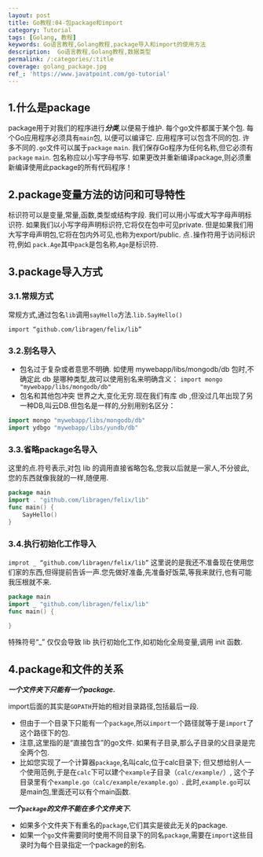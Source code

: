 ```yaml
---
layout: post
title: Go教程:04-包package和import
category: Tutorial
tags: [Golang, 教程]
keywords: Go语言教程,Golang教程,package导入和import的使用方法
description:  Go语言教程,Golang教程,数据类型
permalink: /:categories/:title
coverage: golang_package.jpg
ref_: 'https://www.javatpoint.com/go-tutorial'
---
```


## 1.什么是package

package用于对我们的程序进行***分类***,以便易于维护.
每个go文件都属于某个包. 每个Go应用程序必须具有`main`包,
以便可以编译它. 应用程序可以包含不同的包.
许多不同的`.go`文件可以属于`package`  `main`.
我们保存Go程序为任何名称,但它必须有`package`  `main`.
包名称应以小写字母书写. 如果更改并重新编译package,则必须重新编译使用此package的所有代码程序！

## 2.package变量方法的访问和可导特性

标识符可以是变量,常量,函数,类型或结构字段.
我们可以用小写或大写字母声明标识符.
如果我们以小写字母声明标识符,它将仅在包中可见private.
但是如果我们用大写字母声明包,它将在包内外可见,也称为export/public.
点`.`操作符用于访问标识符,例如 `pack.Age`其中`pack`是包名称,`Age`是标识符.

## 3.package导入方式

### 3.1.常规方式

常规方式,通过包名`lib`调用`sayHello`方法.`lib.SayHello()`

`import “github.com/libragen/felix/lib”`

### 3.2.别名导入

- 包名过于复杂或者意思不明确.
  如使用 mywebapp/libs/mongodb/db 包时,不确定此 db 是哪种类型,故可以使用别名来明确含义：
  `import mongo "mywebapp/libs/mongodb/db"`
- 包名和其他包冲突
  世界之大,变化无穷.现在我们有库 db ,但没过几年出现了另一种DB,叫云DB.但包名是一样的,分别用别名区分：

```go
import mongo "mywebapp/libs/mongodb/db"
import ydbgo "mywebapp/libs/yundb/db"
```

### 3.3.省略package名导入

这里的点.符号表示,对包 lib 的调用直接省略包名,您我以后就是一家人,不分彼此,您的东西就像我就的一样,随便用.

```go
package main
import . "github.com/libragen/felix/lib"
func main() {
	SayHello()
}
```

### 3.4.执行初始化工作导入

`improt _ “github.com/libragen/felix/lib”`
这里说的是我还不准备现在使用您们家的东西,但得提前告诉一声.您先做好准备,先准备好饭菜,等我来就行,也有可能我压根就不来.

```go
package main
import _ "github.com/libragen/felix/lib"
func main() {
	 
}
```

特殊符号“_” 仅仅会导致 lib 执行初始化工作,如初始化全局变量,调用 init 函数.

## 4.package和文件的关系

***一个文件夹下只能有一个package.***

import后面的其实是`GOPATH`开始的相对目录路径,包括最后一段.

- 但由于一个目录下只能有一个`package`,所以`import`一个路径就等于是`import`了这个路径下的包.
- 注意,这里指的是“直接包含”的go文件.
  如果有子目录,那么子目录的父目录是完全两个包.
- 比如您实现了一个计算器`package`,名叫calc,位于calc目录下;
  但又想给别人一个使用范例,于是在`calc`下可以建个`example`子目录（`calc/example/`）,
  这个子目录里有个`example.go（calc/example/example.go）`.
  此时,`example.go`可以是main包,里面还可以有个main函数.

***一个`package`的文件不能在多个文件夹下.***

- 如果多个文件夹下有重名的`package`,它们其实是彼此无关的package.
- 如果一个`go`文件需要同时使用不同目录下的同名`package`,需要在`import`这些目录时为每个目录指定一个package的别名.
